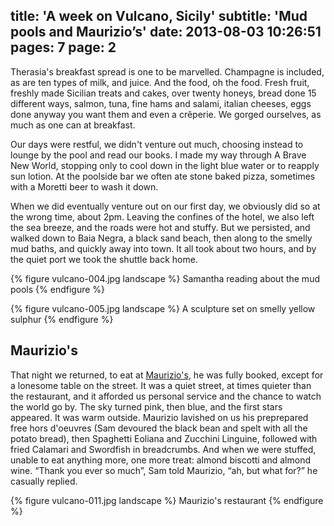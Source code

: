 title: 'A week on Vulcano, Sicily'
subtitle: 'Mud pools and Maurizio’s'
date: 2013-08-03 10:26:51
pages: 7
page: 2
---

Therasia's breakfast spread is one to be marvelled. Champagne is included, as are ten types of milk, and juice. And the food, oh the food. Fresh fruit, freshly made Sicilian treats and cakes, over twenty honeys, bread done 15 different ways, salmon, tuna, fine hams and salami, italian cheeses, eggs done anyway you want them and even a crêperie. We gorged ourselves, as much as one can at breakfast.

Our days were restful, we didn't venture out much, choosing instead to lounge by the pool and read our books. I made my way through A Brave New World, stopping only to cool down in the light blue water or to reapply sun lotion. At the poolside bar we often ate stone baked pizza, sometimes with a Moretti beer to wash it down.

When we did eventually venture out on our first day, we obviously did so at the wrong time, about 2pm. Leaving the confines of the hotel, we also left the sea breeze, and the roads were hot and stuffy. But we persisted, and walked down to Baia Negra, a black sand beach, then along to the smelly mud baths, and quickly away into town. It all took about two hours, and by the quiet port we took the shuttle back home.

{% figure vulcano-004.jpg landscape %}
Samantha reading about the mud pools
{% endfigure %}

{% figure vulcano-005.jpg landscape %}
A sculpture set on smelly yellow sulphur
{% endfigure %}

## Maurizio's

That night we returned, to eat at [Maurizio's](https://www.tripadvisor.co.uk/Restaurant_Review-g642173-d2314438-Reviews-Ristorante_La_Forgia_Maurizio-Isola_Vulcano_Aeolian_Islands_Islands_of_Sicily_Sic.html), he was fully booked, except for a lonesome table on the street. It was a quiet street, at times quieter than the restaurant, and it afforded us personal service and the chance to watch the world go by. The sky turned pink, then blue, and the first stars appeared. It was warm outside. Maurizio lavished on us his preprepared free hors d'oeuvres (Sam devoured the black bean and spelt with all the potato bread), then Spaghetti Eoliana and Zucchini Linguine, followed with fried Calamari and Swordfish in breadcrumbs. And when we were stuffed, unable to eat anything more, one more treat: almond biscotti and almond wine. “Thank you ever so much”, Sam told Maurizio, “ah, but what for?” he casually replied.

{% figure vulcano-011.jpg landscape %}
Maurizio's restaurant
{% endfigure %}
